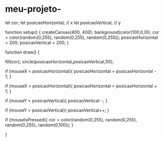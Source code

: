 # meu-projeto-

let cor;
let posicaoHorizontal; // x
let posicaoVertical; // y

function setup() {
  createCanvas(400, 400);
   background(color(100,0,0));
  cor = color(random(0,255), random(0,255), random(0,255));
  posicaoHorizontal = 200;
  posicaoVertical = 200;
}


function draw() {
  
  fill(cor);
  circle(posicaoHorizontal,posicaoVertical,50);
 
  
  
  if (mouseX < posicaoHorizontal){
    posicaoHorizontal =  posicaoHorizontal - 1;
  }
  
  if (mouseX > posicaoHorizontal){
    posicaoHorizontal =  posicaoHorizontal + 1;
  }
  
  if (mouseY < posicaoVertical){
    posicaoVertical--;
  }
    
  if (mouseY > posicaoVertical){
    posicaoVertical++;
  }
  
  if (mouseIsPressed){
    cor = color(random(0,255), random(0,255), random(0,255), random(0,100));
  }
    
}

